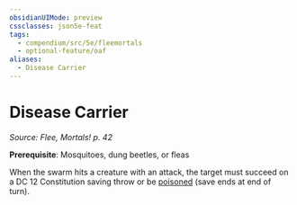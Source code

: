 ```yaml
---
obsidianUIMode: preview
cssclasses: json5e-feat
tags:
  - compendium/src/5e/fleemortals
  - optional-feature/oaf
aliases:
  - Disease Carrier
---
```

# Disease Carrier
*Source: Flee, Mortals! p. 42*  

**Prerequisite**: Mosquitoes, dung beetles, or fleas

When the swarm hits a creature with an attack, the target must succeed on a DC 12 Constitution saving throw or be [poisoned](2-Mechanics/CLI/rules/conditions.md#poisoned) (save ends at end of turn).